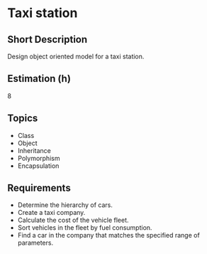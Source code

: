 # Taxi station

## Short Description

Design object oriented model for a taxi station.

## Estimation (h)

8

## Topics

* Class
* Object
* Inheritance
* Polymorphism
* Encapsulation

## Requirements

* Determine the hierarchy of cars.
* Create a taxi company.
* Calculate the cost of the vehicle fleet.
* Sort vehicles in the fleet by fuel consumption.
* Find a car in the company that matches the specified range of parameters.
